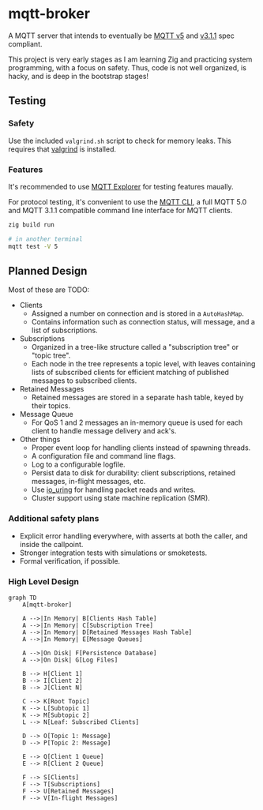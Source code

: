 # mqtt-broker

A MQTT server that intends to eventually be [MQTT v5](https://docs.oasis-open.org/mqtt/mqtt/v5.0/mqtt-v5.0.html) and [v3.1.1](https://docs.oasis-open.org/mqtt/mqtt/v3.1.1/os/mqtt-v3.1.1-os.html) spec compliant.

This project is very early stages as I am learning Zig and practicing system programming, with a focus on safety. Thus, code is not well organized, is hacky, and is deep in the bootstrap stages!

## Testing

### Safety

Use the included `valgrind.sh` script to check for memory leaks. This requires that [valgrind](https://valgrind.org/) is installed.

### Features

It's recommended to use [MQTT Explorer](https://mqtt-explorer.com/) for testing features maually.

For protocol testing, it's convenient to use the [MQTT CLI](https://hivemq.github.io/mqtt-cli/), a full MQTT 5.0 and MQTT 3.1.1 compatible command line interface for MQTT clients.

```bash
zig build run

# in another terminal
mqtt test -V 5
```

## Planned Design

Most of these are TODO:

* Clients
  * Assigned a number on connection and is stored in a `AutoHashMap`.
  * Contains information such as connection status, will message, and a list of subscriptions.
* Subscriptions
  * Organized in a tree-like structure called a "subscription tree" or "topic tree".
  * Each node in the tree represents a topic level, with leaves containing lists of subscribed clients for efficient matching of published messages to subscribed clients.
* Retained Messages
  * Retained messages are stored in a separate hash table, keyed by their topics.
* Message Queue
  * For QoS 1 and 2 messages an in-memory queue is used for each client to handle message delivery and ack's.
* Other things
  * Proper event loop for handling clients instead of spawning threads.
  * A configuration file and command line flags.
  * Log to a configurable logfile.
  * Persist data to disk for durability: client subscriptions, retained messages, in-flight messages, etc.
  * Use [io_uring](https://unixism.net/loti/what_is_io_uring.html) for handling packet reads and writes.
  * Cluster support using state machine replication (SMR).

### Additional safety plans

* Explicit error handling everywhere, with asserts at both the caller, and inside the callpoint.
* Stronger integration tests with simulations or smoketests.
* Formal verification, if possible.

### High Level Design

```mermaid
graph TD
    A[mqtt-broker]

    A -->|In Memory| B[Clients Hash Table]
    A -->|In Memory| C[Subscription Tree]
    A -->|In Memory| D[Retained Messages Hash Table]
    A -->|In Memory| E[Message Queues]

    A -->|On Disk| F[Persistence Database]
    A -->|On Disk| G[Log Files]

    B --> H[Client 1]
    B --> I[Client 2]
    B --> J[Client N]

    C --> K[Root Topic]
    K --> L[Subtopic 1]
    K --> M[Subtopic 2]
    L --> N[Leaf: Subscribed Clients]

    D --> O[Topic 1: Message]
    D --> P[Topic 2: Message]

    E --> Q[Client 1 Queue]
    E --> R[Client 2 Queue]

    F --> S[Clients]
    F --> T[Subscriptions]
    F --> U[Retained Messages]
    F --> V[In-flight Messages]
```

